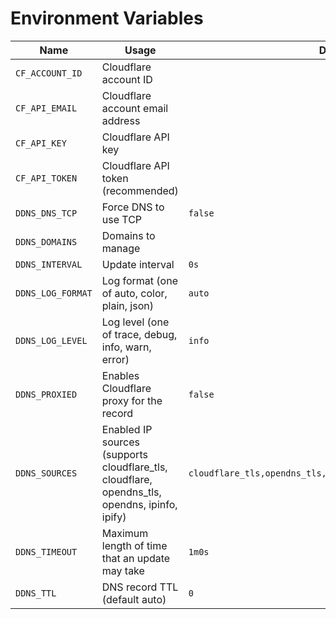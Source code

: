 # Environment Variables

| Name | Usage | Default |
| --- | --- | --- |
| `CF_ACCOUNT_ID` | Cloudflare account ID | ` ` |
| `CF_API_EMAIL` | Cloudflare account email address | ` ` |
| `CF_API_KEY` | Cloudflare API key | ` ` |
| `CF_API_TOKEN` | Cloudflare API token (recommended) | ` ` |
| `DDNS_DNS_TCP` | Force DNS to use TCP | `false` |
| `DDNS_DOMAINS` | Domains to manage | ` ` |
| `DDNS_INTERVAL` | Update interval | `0s` |
| `DDNS_LOG_FORMAT` | Log format (one of auto, color, plain, json) | `auto` |
| `DDNS_LOG_LEVEL` | Log level (one of trace, debug, info, warn, error) | `info` |
| `DDNS_PROXIED` | Enables Cloudflare proxy for the record | `false` |
| `DDNS_SOURCES` | Enabled IP sources (supports cloudflare_tls, cloudflare, opendns_tls, opendns, ipinfo, ipify) | `cloudflare_tls,opendns_tls,ipinfo,ipify,cloudflare,opendns` |
| `DDNS_TIMEOUT` | Maximum length of time that an update may take | `1m0s` |
| `DDNS_TTL` | DNS record TTL (default auto) | `0` |